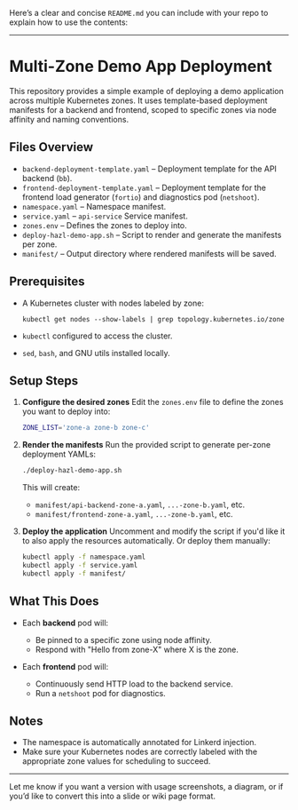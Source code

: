 Here’s a clear and concise `README.md` you can include with your repo to explain how to use the contents:

---

# Multi-Zone Demo App Deployment

This repository provides a simple example of deploying a demo application across multiple Kubernetes zones. It uses template-based deployment manifests for a backend and frontend, scoped to specific zones via node affinity and naming conventions.

## Files Overview

* `backend-deployment-template.yaml` – Deployment template for the API backend (`bb`).
* `frontend-deployment-template.yaml` – Deployment template for the frontend load generator (`fortio`) and diagnostics pod (`netshoot`).
* `namespace.yaml` – Namespace manifest.
* `service.yaml` – `api-service` Service manifest.
* `zones.env` – Defines the zones to deploy into.
* `deploy-hazl-demo-app.sh` – Script to render and generate the manifests per zone.
* `manifest/` – Output directory where rendered manifests will be saved.

## Prerequisites

* A Kubernetes cluster with nodes labeled by zone:

  ```
  kubectl get nodes --show-labels | grep topology.kubernetes.io/zone
  ```
* `kubectl` configured to access the cluster.
* `sed`, `bash`, and GNU utils installed locally.

## Setup Steps

1. **Configure the desired zones**
   Edit the `zones.env` file to define the zones you want to deploy into:

   ```bash
   ZONE_LIST='zone-a zone-b zone-c'
   ```

2. **Render the manifests**
   Run the provided script to generate per-zone deployment YAMLs:

   ```bash
   ./deploy-hazl-demo-app.sh
   ```

   This will create:

   * `manifest/api-backend-zone-a.yaml`, `...-zone-b.yaml`, etc.
   * `manifest/frontend-zone-a.yaml`, `...-zone-b.yaml`, etc.

3. **Deploy the application**
   Uncomment and modify the script if you'd like it to also apply the resources automatically. Or deploy them manually:

   ```bash
   kubectl apply -f namespace.yaml
   kubectl apply -f service.yaml
   kubectl apply -f manifest/
   ```

## What This Does

* Each **backend** pod will:

  * Be pinned to a specific zone using node affinity.
  * Respond with "Hello from zone-X" where X is the zone.
* Each **frontend** pod will:

  * Continuously send HTTP load to the backend service.
  * Run a `netshoot` pod for diagnostics.

## Notes

* The namespace is automatically annotated for Linkerd injection.
* Make sure your Kubernetes nodes are correctly labeled with the appropriate zone values for scheduling to succeed.

---

Let me know if you want a version with usage screenshots, a diagram, or if you’d like to convert this into a slide or wiki page format.

